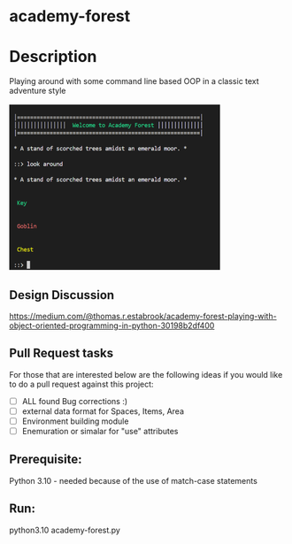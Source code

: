 # academy-forest
# Description 
Playing around with some command line based OOP in a classic text adventure style

![Academy Forest console view](academy-forest.PNG)

## Design Discussion
https://medium.com/@thomas.r.estabrook/academy-forest-playing-with-object-oriented-programming-in-python-30198b2df400

## Pull Request tasks
For those that are interested below are the following ideas if you would like to do a pull request against this project:

- [ ] ALL found Bug corrections :)
- [ ] external data format for Spaces, Items, Area
- [ ] Environment building module
- [ ] Enemuration or simalar for "use" attributes

## Prerequisite:
   Python 3.10 - needed because of the use of match-case statements
 
## Run:
  python3.10 academy-forest.py
